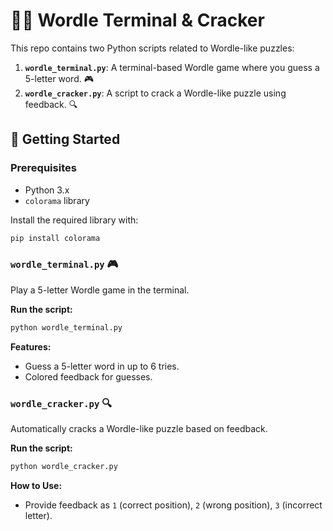 # 🕵️‍♂️ Wordle Terminal & Cracker

This repo contains two Python scripts related to Wordle-like puzzles:

1. **`wordle_terminal.py`**: A terminal-based Wordle game where you guess a 5-letter word. 🎮
2. **`wordle_cracker.py`**: A script to crack a Wordle-like puzzle using feedback. 🔍

## 🚀 Getting Started

### Prerequisites

- Python 3.x
- `colorama` library

Install the required library with:
```sh
pip install colorama
```

### `wordle_terminal.py` 🎮

Play a 5-letter Wordle game in the terminal.

**Run the script:**
```sh
python wordle_terminal.py
```

**Features:**
- Guess a 5-letter word in up to 6 tries.
- Colored feedback for guesses.

### `wordle_cracker.py` 🔍

Automatically cracks a Wordle-like puzzle based on feedback.

**Run the script:**
```sh
python wordle_cracker.py
```

**How to Use:**
- Provide feedback as `1` (correct position), `2` (wrong position), `3` (incorrect letter).
